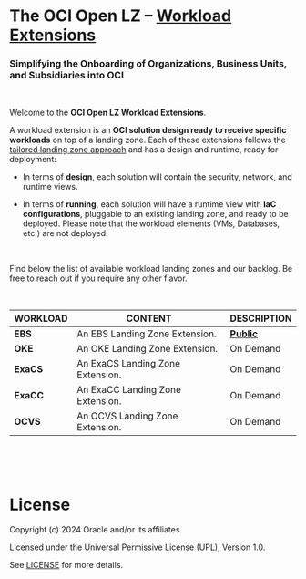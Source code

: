 # **The OCI Open LZ &ndash; [Workload Extensions](#)**

### Simplifying the Onboarding of Organizations, Business Units, and Subsidiaries into OCI

&nbsp; 

Welcome to the **OCI Open LZ Workload Extensions**.  

A workload extension is an **OCI solution design ready to receive specific workloads** on top of a landing zone. Each of these extensions follows the [tailored landing zone approach](/landing-zones/tailored_landing_zones/tailored_landing_zones.md) and has a design and runtime, ready for deployment:

- In terms of **design**, each solution will contain the security, network, and runtime views. 

- In terms of **running**, each solution will have a runtime view with **IaC configurations**, pluggable to an existing landing zone, and ready to be deployed. Please note that the workload elements (VMs, Databases, etc.) are not deployed.

&nbsp; 

Find below the list of available workload landing zones and our backlog. Be free to reach out if you require any other flavor.

&nbsp; 

| WORKLOAD  | CONTENT | DESCRIPTION |
|---|---|---|
| **EBS**| An EBS Landing Zone Extension. | [**Public**](/workload-extensions/oci-lz-ext-ebs/readme.md) |
| **OKE** | An OKE Landing Zone Extension. | On Demand | 
| **ExaCS** | An ExaCS Landing Zone Extension. | On Demand | 
| **ExaCC** | An ExaCC Landing Zone Extension. | On Demand | 
| **OCVS** | An OCVS Landing Zone Extension. | On Demand | 


&nbsp; 

&nbsp; 

# License

Copyright (c) 2024 Oracle and/or its affiliates.

Licensed under the Universal Permissive License (UPL), Version 1.0.

See [LICENSE](LICENSE) for more details.
